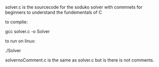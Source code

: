 solver.c is the sourcecode for the soduko solver with commnets for beginners to understand the fundementals of C

to complie:

gcc solver.c -o Solver

to run on linux:

./Solver 

solvernoComment.c is the same as solver.c but is there is not comments.
